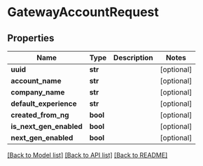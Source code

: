 # GatewayAccountRequest

## Properties
Name | Type | Description | Notes
------------ | ------------- | ------------- | -------------
**uuid** | **str** |  | [optional] 
**account_name** | **str** |  | [optional] 
**company_name** | **str** |  | [optional] 
**default_experience** | **str** |  | [optional] 
**created_from_ng** | **bool** |  | [optional] 
**is_next_gen_enabled** | **bool** |  | [optional] 
**next_gen_enabled** | **bool** |  | [optional] 

[[Back to Model list]](../README.md#documentation-for-models) [[Back to API list]](../README.md#documentation-for-api-endpoints) [[Back to README]](../README.md)

